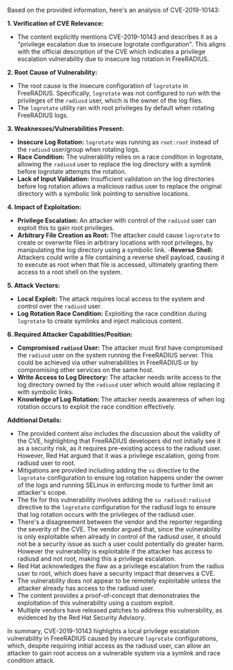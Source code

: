 Based on the provided information, here's an analysis of CVE-2019-10143:

**1. Verification of CVE Relevance:**

   - The content explicitly mentions CVE-2019-10143 and describes it as a "privilege escalation due to insecure logrotate configuration". This aligns with the official description of the CVE which indicates a privilege escalation vulnerability due to insecure log rotation in FreeRADIUS.

**2. Root Cause of Vulnerability:**
   - The root cause is the insecure configuration of `logrotate` in FreeRADIUS. Specifically, `logrotate` was not configured to run with the privileges of the `radiusd` user, which is the owner of the log files.
   - The `logrotate` utility ran with root privileges by default when rotating FreeRADIUS logs.

**3. Weaknesses/Vulnerabilities Present:**
   - **Insecure Log Rotation:** `logrotate` was running as `root:root` instead of the `radiusd` user/group when rotating logs.
   - **Race Condition:** The vulnerability relies on a race condition in logrotate, allowing the `radiusd` user to replace the log directory with a symlink before logrotate attempts the rotation.
   - **Lack of Input Validation:** Insufficient validation on the log directories before log rotation allows a malicious radius user to replace the original directory with a symbolic link pointing to sensitive locations.

**4. Impact of Exploitation:**
   - **Privilege Escalation:** An attacker with control of the `radiusd` user can exploit this to gain root privileges.
   - **Arbitrary File Creation as Root:** The attacker could cause `logrotate` to create or overwrite files in arbitrary locations with root privileges, by manipulating the log directory using a symbolic link.
    -**Reverse Shell:** Attackers could write a file containing a reverse shell payload, causing it to execute as root when that file is accessed, ultimately granting them access to a root shell on the system.

**5. Attack Vectors:**
   - **Local Exploit:** The attack requires local access to the system and control over the `radiusd` user. 
   - **Log Rotation Race Condition:** Exploiting the race condition during `logrotate` to create symlinks and inject malicious content.

**6. Required Attacker Capabilities/Position:**
   - **Compromised `radiusd` User:** The attacker must first have compromised the `radiusd` user on the system running the FreeRADIUS server. This could be achieved via other vulnerabilities in FreeRADIUS or by compromising other services on the same host.
   - **Write Access to Log Directory:** The attacker needs write access to the log directory owned by the `radiusd` user which would allow replacing it with symbolic links.
   - **Knowledge of Log Rotation:** The attacker needs awareness of when log rotation occurs to exploit the race condition effectively.

**Additional Details:**

*   The provided content also includes the discussion about the validity of the CVE, highlighting that FreeRADIUS developers did not initially see it as a security risk, as it requires pre-existing access to the radiusd user.  However, Red Hat argued that it was a privilege escalation, going from radiusd user to root.
*   Mitigations are provided including adding the `su` directive to the `logrotate` configuration to ensure log rotation happens under the owner of the logs and running SELinux in enforcing mode to further limit an attacker's scope.
*   The fix for this vulnerability involves adding the `su radiusd:radiusd` directive to the `logrotate` configuration for the radiusd logs to ensure that log rotation occurs with the privileges of the radiusd user.
*   There's a disagreement between the vendor and the reporter regarding the severity of the CVE. The vendor argued that, since the vulnerability is only exploitable when already in control of the radiusd user, it should not be a security issue as such a user could potentially do greater harm. However the vulnerability is exploitable if the attacker has access to radiusd and not root, making this a privilege escalation.
*   Red Hat acknowledges the flaw as a privilege escalation from the radius user to root, which does have a security impact that deserves a CVE.
*   The vulnerability does not appear to be remotely exploitable unless the attacker already has access to the radiusd user.
*   The content provides a proof-of-concept that demonstrates the exploitation of this vulnerability using a custom exploit.
*   Multiple vendors have released patches to address this vulnerability, as evidenced by the Red Hat Security Advisory.

In summary, CVE-2019-10143 highlights a local privilege escalation vulnerability in FreeRADIUS caused by insecure `logrotate` configurations, which, despite requiring initial access as the radiusd user, can allow an attacker to gain root access on a vulnerable system via a symlink and race condition attack.